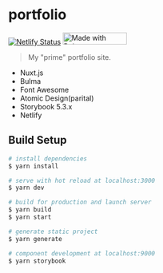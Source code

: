 # portfolio

[![Netlify Status](https://api.netlify.com/api/v1/badges/eae68c87-34ca-4db8-aa4b-fe125addd487/deploy-status)](https://app.netlify.com/sites/ymixportfolio/deploys)
<a href="https://bulma.io">
<img src="https://bulma.io/images/made-with-bulma.png" alt="Made with Bulma" width="128" height="24">
</a>

> My "prime" portfolio site.

* Nuxt.js
* Bulma
* Font Awesome
* Atomic Design(parital)
* Storybook 5.3.x
* Netlify


## Build Setup

``` bash
# install dependencies
$ yarn install

# serve with hot reload at localhost:3000
$ yarn dev

# build for production and launch server
$ yarn build
$ yarn start

# generate static project
$ yarn generate
```

``` bash
# component development at localhost:9000
$ yarn storybook
```
